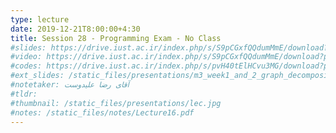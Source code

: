 ```yaml
---
type: lecture
date: 2019-12-21T8:00:00+4:30
title: Session 28 - Programming Exam - No Class
#slides: https://drive.iust.ac.ir/index.php/s/S9pCGxfQQdumMmE/download?path=%2FSlides&files=S27.pdf
#video: https://drive.iust.ac.ir/index.php/s/S9pCGxfQQdumMmE/download?path=%2FVideos&files=S27.mp4
#codes: https://drive.iust.ac.ir/index.php/s/pvH40tElHCvu3MG/download?path=%2FCode&files=S23.zip
#ext_slides: /static_files/presentations/m3_week1_and_2_graph_decomposition.zip
#notetaker: آقای رضا علیدوست
#tldr: 
#thumbnail: /static_files/presentations/lec.jpg
#notes: /static_files/notes/Lecture16.pdf
---
```

